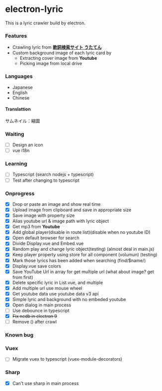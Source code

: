 # electron-lyric

This is a lyric crawler build by electron.


### Features
* Crawling lyric from **[歌詞検索サイト うたてん](https://utaten.com/)**
* Custom background image of each lyric card by
    * Extracting cover image from **Youtube**
    * Picking image from local drive 

### Languages
- Japanese
- English
- Chinese

#### Translattion

サムネイル：縮圖

### Waiting

* [ ] Design an icon
* [ ] vue i18n

### Learning 

* [ ] Typescript (search nodejs + typescript)
* [ ] Test after changing to typescript

### Onprogress

* [x] Drop or paste an image and show real time
* [x] Upload image from clipboard and save in appropriate size
* [x] Save image with property size
* [x] Alias youtube url & image path with lyric object
* [x] Get mp3 from **Youtube**
* [x] Add global player(disable in route list)(disable when no youtube ID)
* [x] Open default browser for search
* [x] Divide Display.vue and Embed.vue
* [x] Random play and change lyric object(testing) (almost deal in main.js)
* [x] Keep player property using store for all component (volumun) (testing)
* [x] Mark those lyrics has been added when searching (find/$name/)
* [x] Display.vue save colors
* [x] Save YouTube Url in array for get multiple url (what about image? get from first)
* [x] Delete specific lyric in List.vue, and multiple 
* [x] Add multiple url use mouse wheel
* [x] Get youtube data use youtube data v3 api
* [x] Simple lyric and background with no embeded youtube
* [x] Open dialog in main process
* [ ] Use debounce in typescript
* [x] ~~Fix nedb in electron 9~~
* [ ] Remove () after crawl

### Known bug 

### Vuex

* [ ] Migrate vuex to typescript (vuex-module-decorators)

### Sharp 

* [x] Can't use sharp in main process